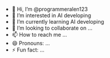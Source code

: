 - 👋 Hi, I’m @programmeralen123
- 👀 I’m interested in AI developing
- 🌱 I’m currently learning AI developing
- 💞️ I’m looking to collaborate on ...
- 📫 How to reach me ...
- 😄 Pronouns: ...
- ⚡ Fun fact: ...

<!---
programmeralen123/programmeralen123 is a ✨ special ✨ repository because its `README.md` (this file) appears on your GitHub profile.
You can click the Preview link to take a look at your changes.
--->
